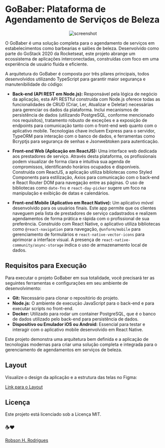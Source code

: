 # GoBaber: Plataforma de Agendamento de Serviços de Beleza

<p align="center">
    <img alt="screenshot" title="Screenshot" src="https://github.com/Robson16/bootcamp-gostack/tree/master/gobarber/.github/cover.jpg" />
</p>

O GoBaber é uma solução completa para o agendamento de serviços em estabelecimentos como barbearias e salões de beleza. Desenvolvido como parte do GoStack 2020 da Rocketseat, este projeto abrange um ecossistema de aplicações interconectadas, construídas com foco em uma experiência de usuário fluida e eficiente.

A arquitetura do GoBaber é composta por três pilares principais, todos desenvolvidos utilizando TypeScript para garantir maior segurança e manutenibilidade do código:

-   **Back-end (API REST em Node.js):** Responsável pela lógica de negócio da aplicação, esta API RESTful construída com Node.js oferece todas as funcionalidades de CRUD (Criar, Ler, Atualizar e Deletar) necessárias para gerenciar os dados da plataforma. Inclui mecanismos de persistência de dados (utilizando PostgreSQL, conforme mencionado nos requisitos), tratamento robusto de exceções e a exposição de endpoints para comunicação tanto com o front-end web quanto com o aplicativo mobile. Tecnologias chave incluem Express para o servidor, TypeORM para interação com o banco de dados, e ferramentas como Bcryptjs para segurança de senhas e Jsonwebtoken para autenticação.

-   **Front-end Web (Aplicação em ReactJS):** Uma interface web dedicada aos prestadores de serviço. Através desta plataforma, os profissionais podem visualizar de forma clara e intuitiva sua agenda de compromissos, identificando horários ocupados e disponíveis. Construída com ReactJS, a aplicação utiliza bibliotecas como Styled Components para estilização, Axios para comunicação com o back-end e React Router DOM para navegação entre as páginas. O uso de bibliotecas como `date-fns` e `react-day-picker` sugere um foco na manipulação e exibição de datas e calendários.

-   **Front-end Mobile (Aplicativo em React Native):** Um aplicativo móvel desenvolvido para os usuários finais. Este app permite que os clientes naveguem pela lista de prestadores de serviço cadastrados e realizem agendamentos de forma prática e rápida com o profissional de sua preferência. Construído com React Native, o aplicativo utiliza bibliotecas como `@react-navigation` para navegação, `@unform/mobile` para gerenciamento de formulários e `react-native-vector-icons` para aprimorar a interface visual. A presença de `react-native-community/async-storage` indica o uso de armazenamento local de dados.

## Requisitos para Execução

Para executar o projeto GoBaber em sua totalidade, você precisará ter as seguintes ferramentas e configurações em seu ambiente de desenvolvimento:

-   **Git:** Necessário para clonar o repositório do projeto.
-   **Node.js:** O ambiente de execução JavaScript para o back-end e para executar scripts no front-end.
-   **Docker:** Utilizado para rodar um container PostgreSQL, que é o banco de dados utilizado pelo back-end para persistência de dados.
-   **Dispositivo ou Emulador iOS ou Android:** Essencial para testar e interagir com o aplicativo mobile desenvolvido em React Native.

Este projeto demonstra uma arquitetura bem definida e a aplicação de tecnologias modernas para criar uma solução completa e integrada para o gerenciamento de agendamentos em serviços de beleza. 

## Layout

Visualize o design da aplicação e a estrutura das telas no Figma:

[Link para o Layout](https://www.figma.com/design/BXCihtXXh9p37lGsENV614/GoBarber)

## Licença

Este projeto está licenciado sob a Licença MIT.

### ☕❤

[Robson H. Rodrigues](https://www.linkedin.com/in/robson-h-rodrigues-93341746/)